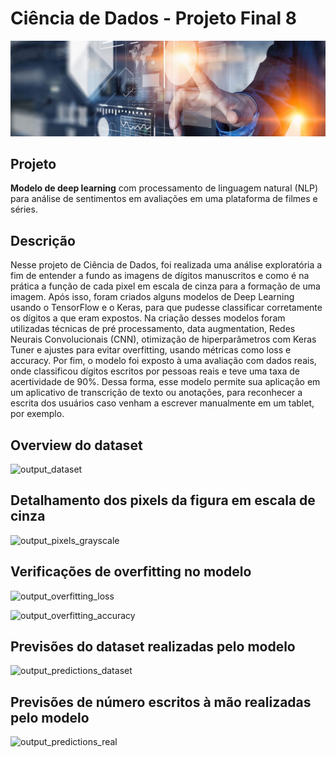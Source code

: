 # Ciência de Dados - Projeto Final 8

![Wallpaper](images/wallpaper.png)

## Projeto
**Modelo de deep learning** com processamento de linguagem natural (NLP) para análise de sentimentos em avaliações em uma plataforma de filmes e séries.


## Descrição
Nesse projeto de Ciência de Dados, foi realizada uma análise exploratória a fim de entender a fundo as imagens de dígitos manuscritos e como é na prática a função de cada pixel em escala de cinza para a formação de uma imagem. Após isso, foram criados alguns modelos de Deep Learning usando o TensorFlow e o Keras, para que pudesse classificar corretamente os dígitos a que eram expostos. Na criação desses modelos foram utilizadas técnicas de pré processamento, data augmentation, Redes Neurais Convolucionais (CNN), otimização de hiperparâmetros com Keras Tuner e ajustes para evitar overfitting, usando métricas como loss e accuracy. Por fim, o modelo foi exposto à uma avaliação com dados reais, onde classificou dígitos escritos por pessoas reais e teve uma taxa de acertividade de 90%. Dessa forma, esse modelo permite sua aplicação em um aplicativo de transcrição de texto ou anotações, para reconhecer a escrita dos usuários caso venham a escrever manualmente em um tablet, por exemplo.


## Overview do dataset
![output_dataset](images/output_dataset.png)

## Detalhamento dos pixels da figura em escala de cinza
![output_pixels_grayscale](images/output_pixels_grayscale.png)

## Verificações de overfitting no modelo
![output_overfitting_loss](images/output_overfitting_loss.png)

![output_overfitting_accuracy](images/output_overfitting_accuracy.png)

## Previsões do dataset realizadas pelo modelo
![output_predictions_dataset](images/output_predictions_dataset.png)

## Previsões de número escritos à mão realizadas pelo modelo
![output_predictions_real](images/output_predictions_real.png)